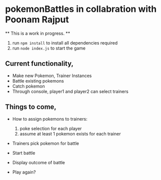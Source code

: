 # pokemonBattles in collabration with Poonam Rajput

** This is a work in progress. **

1. run `npm install` to install all dependencies required
2. run `node index.js` to start the game

## Current functionality,

- Make new Pokemon, Trainer Instances
- Battle existing pokemons
- Catch pokemon
- Through console, player1 and player2 can select trainers

## Things to come,

- How to assign pokemons to trainers:

  1. poke selection for each player
  2. assume at least 1 pokemon exists for each trainer

- Trainers pick pokemon for battle

- Start battle

- Display outcome of battle

- Play again?
